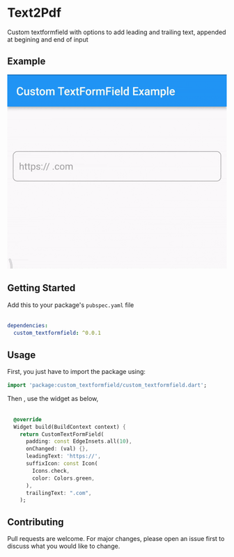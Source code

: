 # Text2Pdf
Custom textformfield with options to add leading and trailing text, appended at begining and end of input

## Example

![example](https://github.com/sivaprasadnk/CustomTextformfield/blob/master/screenshot/screenshot.gif)


## Getting Started

Add this to your package's `pubspec.yaml` file

```yaml

dependencies:
  custom_textformfield: ^0.0.1
```

## Usage

First, you just have to import the package using:

```dart
import 'package:custom_textformfield/custom_textformfield.dart';
```

Then , use the widget as below, 


```dart

  @override
  Widget build(BuildContext context) {
    return CustomTextFormField(
      padding: const EdgeInsets.all(10),
      onChanged: (val) {},
      leadingText: 'https://',
      suffixIcon: const Icon(
        Icons.check,
        color: Colors.green,
      ),
      trailingText: ".com",
    );
```
## Contributing
Pull requests are welcome. For major changes, please open an issue first to discuss what you would like to change.